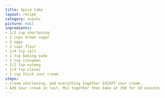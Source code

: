 ```yaml
---
title: Spice Cake
layout: recipe
category: snacks
picture: null
ingredients:
- 1/2 cup shortening
- 2 cups brown sugar
- 3 eggs
- 2 cups flour
- 1/4 tsp salt
- 1 tsp baking soda
- 2 tsp cinnamon
- 1/2 tsp nutmeg
- 1/4 tsp cloves
- 1 cup thick sour cream
steps:
- Cream shortening, add everything together EXCEPT sour cream.
- Add Sour cream in last. Mix together then bake at 350 for 50 minutes.
---
```



